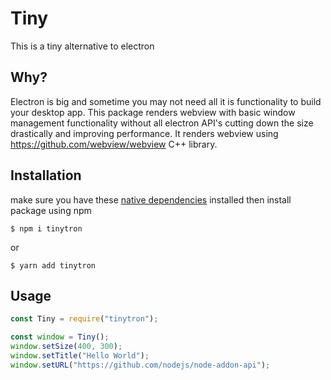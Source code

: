 # Tiny

This is a tiny alternative to electron

## Why?

Electron is big and sometime you may not need all it is functionality to build your desktop app. This package renders webview with basic window management functionality without all electron API's cutting down the size drastically and improving performance. It renders webview using https://github.com/webview/webview C++ library.

## Installation

make sure you have these [native dependencies](./dependencies.md) installed then install package using npm

```
$ npm i tinytron
```

or 

```
$ yarn add tinytron

```

## Usage

```javascript
const Tiny = require("tinytron");

const window = Tiny();
window.setSize(400, 300);
window.setTitle("Hello World");
window.setURL("https://github.com/nodejs/node-addon-api");
```
